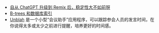 - [自从 ChatGPT 升级到 Remix 后，稳定性大不如前呀](https://x.com/dotey/status/1837171004247810192)
- [B-trees 和数据库索引](https://planetscale.com/blog/btrees-and-database-indexes#how-mysql-uses-b-trees)
- [Unblah](https://unblah.me/) 是一个小型“会议助手”应用程序，可以跟踪参会人员的发言时间，在你说得太多或太少之前进行提醒，培养更好的时间感。